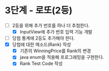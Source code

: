 # 3단계 - 로또(2등)

- [ ] 2등을 위해 추가 번호를 하나 더 추첨한다.
  - [X] InputView에 추가 번호 입력 기능 개발
- [ ] 당첨 통계에 2등도 추가해야 한다.
- [X] 당첨에 대한 메소드(Rank) 작성
  - [X] 기존의 WinningPrice를 Rank의 변경
  - [X] java enum을 적용해 프로그래밍을 구현한다.
  - [X] Rank Test Code 작성 